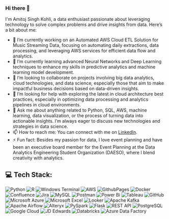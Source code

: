 ### Hi there 👋

I'm Amitoj Singh Kohli, a data enthusiast passionate about leveraging technology to solve complex problems and drive insights from data. Here’s a bit about me:

- 🔭 I’m currently working on an Automated AWS Cloud ETL Solution for Music Streaming Data, focusing on automating daily extractions, data processing, and leveraging AWS services for efficient data flow and analytics.
- 🌱 I’m currently learning advanced Neural Networks and Deep Learning techniques to enhance my skills in predictive analytics and machine learning model development.
- 👯 I’m looking to collaborate on projects involving big data analytics, cloud technologies, and data science, especially those that aim to make impactful business decisions based on data-driven insights.
- 🤔 I’m looking for help with exploring the latest in cloud architecture best practices, especially in optimizing data processing and analytics pipelines in cloud environments.
- 💬 Ask me about anything related to Python, SQL, AWS, machine learning, data visualization, or the process of turning data into actionable insights. I’m always eager to discuss new technologies and strategies in data science.
- 📫 How to reach me: You can connect with me on [LinkedIn](https://www.linkedin.com/in/amitojsinghkohli).
- ⚡ Fun fact: Besides my passion for data, I love event planning and have been an executive board member for the Event Planning at the Data Analytics Engineering Student Organization (DAESO), where I blend creativity with analytics.

## 💻 Tech Stack:
![Python](https://img.shields.io/badge/python-3670A0?style=for-the-badge&logo=python&logoColor=ffdd54) ![R](https://img.shields.io/badge/r-%23276DC3.svg?style=for-the-badge&logo=r&logoColor=white) ![Windows Terminal](https://img.shields.io/badge/Windows%20Terminal-%234D4D4D.svg?style=for-the-badge&logo=windows-terminal&logoColor=white) ![AWS](https://img.shields.io/badge/AWS-%23FF9900.svg?style=for-the-badge&logo=amazon-aws&logoColor=white) ![GithubPages](https://img.shields.io/badge/github%20pages-121013?style=for-the-badge&logo=github&logoColor=white) ![Docker](https://img.shields.io/badge/docker-%230db7ed.svg?style=for-the-badge&logo=docker&logoColor=white)![Confluence](https://img.shields.io/badge/confluence-%23172BF4.svg?style=for-the-badge&logo=confluence&logoColor=white) ![Jira](https://img.shields.io/badge/jira-%230A0FFF.svg?style=for-the-badge&logo=jira&logoColor=white) ![MySQL](https://img.shields.io/badge/mysql-%2300000f.svg?style=for-the-badge&logo=mysql&logoColor=white) ![Postman](https://img.shields.io/badge/Postman-FF6C37?style=for-the-badge&logo=postman&logoColor=white) ![Power Bi](https://img.shields.io/badge/power_bi-F2C811?style=for-the-badge&logo=powerbi&logoColor=black) ![Tableau](https://img.shields.io/badge/tableau-E97627?style=for-the-badge&logo=tableau&logoColor=white)
![GitHub](https://img.shields.io/badge/github-100000?style=for-the-badge&logo=github&logoColor=white)
![Microsoft Azure](https://img.shields.io/badge/microsoft_azure-0089D6?style=for-the-badge&logo=microsoft-azure&logoColor=white)
![Microsoft Excel](https://img.shields.io/badge/microsoft_excel-217346?style=for-the-badge&logo=microsoft-excel&logoColor=white)
![Looker](https://img.shields.io/badge/looker-4285F4?style=for-the-badge&logo=looker&logoColor=white)
![Apache Kafka](https://img.shields.io/badge/apache_kafka-231F20?style=for-the-badge&logo=apache-kafka&logoColor=white)
![Apache Airflow](https://img.shields.io/badge/apache_airflow-017CEE?style=for-the-badge&logo=apache-airflow&logoColor=white)
![Alteryx](https://img.shields.io/badge/alteryx-00B1E9?style=for-the-badge&logo=alteryx&logoColor=white)
![PySpark](https://img.shields.io/badge/pyspark-E25A1C?style=for-the-badge&logo=apache-spark&logoColor=white)
![Flask](https://img.shields.io/badge/flask-000000?style=for-the-badge&logo=flask&logoColor=white)
![REST API](https://img.shields.io/badge/rest_api-009688?style=for-the-badge&logo=rest&logoColor=white)
![PostgreSQL](https://img.shields.io/badge/postgresql-316192?style=for-the-badge&logo=postgresql&logoColor=white)
![Google Cloud](https://img.shields.io/badge/google_cloud-4285F4?style=for-the-badge&logo=google-cloud&logoColor=white)
![JD Edwards](https://img.shields.io/badge/jd_edwards-FFE600?style=for-the-badge&logo=oracle&logoColor=black)
![Databricks](https://img.shields.io/badge/databricks-FF3621?style=for-the-badge&logo=databricks&logoColor=white)
![Azure Data Factory](https://img.shields.io/badge/azure_data_factory-0078D4?style=for-the-badge&logo=microsoft-azure&logoColor=white)
